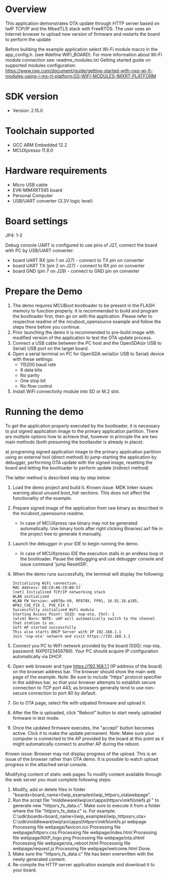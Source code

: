 Overview
========
This application demonstrates OTA update through HTTP server based on lwIP TCP/IP and the MbedTLS stack with
FreeRTOS. The user uses an Internet browser to upload new version of firmware and restarts the board to perform the update

Before building the example application select Wi-Fi module macro in the app_config.h. (see #define WIFI_<SoC Name>_BOARD_<Module Name>).
For more information about Wi-Fi module connection see:
    readme_modules.txt
    Getting started guide on supported modules configuration:
    https://www.nxp.com/document/guide/getting-started-with-nxp-wi-fi-modules-using-i-mx-rt-platform:GS-WIFI-MODULES-IMXRT-PLATFORM


SDK version
===========
- Version: 2.15.0

Toolchain supported
===================
- GCC ARM Embedded  12.2
- MCUXpresso  11.8.0

Hardware requirements
=====================
- Micro USB cable
- EVK-MIMXRT595 board
- Personal Computer
- USB/UART converter (3.3V logic level)


Board settings
==============
JP4: 1-2

Debug console UART is configured to use pins of J27, connect the board with PC by USB/UART converter:
- board UART RX (pin 1 on J27) - connect to TX pin on converter
- board UART TX (pin 2 on J27) - connect to RX pin on converter
- board GND (pin 7 on J29) - connect to GND pin on converter

Prepare the Demo
================
1. The demo requires MCUBoot bootloader to be present in the FLASH memory to function properly.
   It is recommended to build and program the bootloader first, then go on with the application.
   Please refer to respective readme of the mcuboot_opensource example and follow the steps there before you continue.
2. Prior launching the demo it is recommended to pre-build image with modified version of the application to test the OTA update process.
2. Connect a USB cable between the PC host and the OpenSDA(or USB to Serial) USB port on the target board.
3. Open a serial terminal on PC for OpenSDA serial(or USB to Serial) device with these settings:
    - 115200 baud rate
    - 8 data bits
    - No parity
    - One stop bit
    - No flow control
4.  Install WiFi connectivity module into SD or M.2 slot.

Running the demo
================
To get the application properly executed by the bootloader, it is necessary to put signed application image to the primary application partition.
There are multiple options how to achieve that, however in principle the are two main methods (both presuming the bootlaoder is already in place):

a)  programing signed application image to the primary application partition using an external tool (direct method)
b)  jump-starting the application by debugger, performing OTA update with the signed image, resetting the board and letting the bootloader to perform update (indirect method)

The latter method is described step by step below:

1.  Load the demo project and build it.
    Known issue: MDK linker issues warning about unused boot_hdr sections. This does not affect the functionality of the example.

2.  Prepare signed image of the application from raw binary as described in the mcuboot_opensource readme.
     - In case of MCUXpress raw binary may not be generated automatically. Use binary tools after right clicking Binaries/.axf file in the project tree to generate it manually.

3.  Launch the debugger in your IDE to begin running the demo.
     - In case of MCUXpresso IDE the execution stalls in an endless loop in the bootloader. Pause the debugging and use debugger console and issue command 'jump ResetISR'.

4.  When the demo runs successfully, the terminal will display the following:

        Initializing WiFi connection...
        MAC Address: D8:C0:A6:C0:B0:57
        [net] Initialized TCP/IP networking stack
        WLAN initialized
        WLAN FW Version: w8978o-V0, RF878X, FP91, 16.91.10.p185, WPA2_CVE_FIX 1, PVE_FIX 1
        Successfully initialized WiFi module
        Starting Access Point: SSID: nxp-ota, Chnl: 1
        [wlcm] Warn: NOTE: uAP will automatically switch to the channel that station is on.
        Soft AP started successfully
        This also starts DHCP Server with IP 192.168.1.1
        Join 'nxp-ota' network and visit https://192.168.1.1

5. Connect you PC to WiFi network provided by the board (SSID: nxp-ota, password: NXP0123456789).
   Your PC should acquire IP configuration automatically via DHCP.

6. Open web browser and type https://192.168.1.1 (IP address of the board) on the browser address bar.
   The browser should show the main web page of the example.
   Note: Be sure to include "https" protocol specifier in the address bar, so that your browser attempts to establish secure connection to TCP port 443,
   as browsers generally tend to use non-secure connection to port 80 by default.

7. Go to OTA page, select file with udpated firmware and upload it.

8. After the file is uploaded, click "Reboot" button to start newly uploaded firmware in test mode.

9. Once the updated firmware executes, the "accept" button becomes active. Click it to make the update permanent.
   Note: Make sure your computer is connected to the AP provided by the board at this point as it might automatically connect to another AP during the reboot. 

Known issue:
Browser may not display progress of the upload. This is an issue of the browser rather than OTA demo.
It is possible to watch upload progress in the attached serial console.

Modifying content of static web pages
To modify content available through the web server you must complete following steps:
  1. Modify, add or delete files in folder "boards\<board_name>\lwip_examples\lwip_httpsrv_ota\webpage".
  2. Run the script file "middleware\lwip\src\apps\httpsrv\mkfs\mkfs.pl <directory name>" to generate new "httpsrv_fs_data.c".
     Make sure to execute it from a folder where the file "httpsrv_fs_data.c" is. For example:
        C:\sdk\boards\<board_name>\lwip_examples\lwip_httpssrv_ota> C:\sdk\middleware\lwip\src\apps\httpsrv\mkfs\mkfs.pl webpage
		Processing file webpage/favicon.ico
        Processing file webpage/httpsrv.css
        Processing file webpage/index.html
        Processing file webpage/NXP_logo.png
        Processing file webpage/ota.shtml
        Processing file webpage/ota_reboot.html
        Processing file webpage/request.js
        Processing file webpage/welcome.html
		Done.
  3. Make sure the "httpsrv_fs_data.c" file has been overwritten with the newly generated content.
  4. Re-compile the HTTP server application example and download it to your board. 
